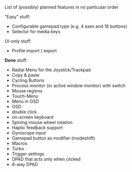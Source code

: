 List of (possibly) planned features in no particular order

"Easy" stuff:
- Configurable gamepad type (e.g. 4 axes and 16 buttons)
- Selector for media keys


UI-only stuff:
- Profile import / export


**Done** stuff:
- Radial Menu for the Joystick/Trackpad
- Copy & paste
- Cycling Buttons
- Process monitor (or active window monitor) with switch
- Mouse regions
- Touch-Menu
- Menu in OSD
- OSD
- double click
- on-screen keyboard
- Spining mouse wheel rotation
- Haptic feedback support
- Gyroscope input
- Gamepad button as modifier (modeshift)
- Macros
- Turbo
- Trigger settings
- DPAD that acts only when clicked
- 8-way DPAD
